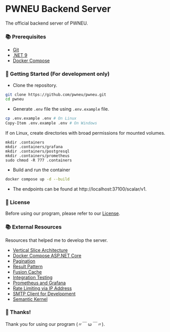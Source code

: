 # PWNEU Backend Server

The official backend server of PWNEU.

### 📚 Prerequisites

- [Git](https://git-scm.com)
- [.NET 9](https://dotnet.microsoft.com/download)
- [Docker Compose](https://www.docker.com)

### 🚀 Getting Started (For development only)

- Clone the repository.

```sh
git clone https://github.com/pwneu/pwneu.git
cd pwneu
```

- Generate `.env` file the using `.env.example` file.

```sh
cp .env.example .env # On Linux
Copy-Item .env.example .env # On Windows
```

If on Linux, create directories with broad permissions for mounted volumes.

```
mkdir .containers
mkdir .containers/grafana
mkdir .containers/postgresql
mkdir .containers/prometheus
sudo chmod -R 777 .containers
```

- Build and run the container

```sh
docker compose up -d --build
```

- The endpoints can be found at http://localhost:37100/scalar/v1.

### 📜 License

Before using our program, please refer to our [License](https://github.com/pwneu/pwneu/blob/main/LICENSE).

### 📚 External Resources

Resources that helped me to develop the server.

- [Vertical Slice Architecture](https://www.youtube.com/watch?v=msjnfdeDCmo)
- [Docker Compose ASP.NET Core](https://www.youtube.com/watch?v=WQFx2m5Ub9M)
- [Pagination](https://www.youtube.com/watch?v=X8zRvXbirMU)
- [Result Pattern](https://www.youtube.com/watch?v=WCCkEe_Hy2Y)
- [Fusion Cache](https://www.youtube.com/watch?v=wGKSNqxN4KE)
- [Integration Testing](https://www.youtube.com/watch?v=tj5ZCtvgXKY)
- [Prometheus and Grafana](https://www.youtube.com/watch?v=ePYQEl_ZxCs)
- [Rate Limiting via IP Address](https://www.youtube.com/watch?v=PIfGHbvuAtM)
- [SMTP Client for Development](https://www.youtube.com/watch?v=KtCjH-1iCIk)
- [Semantic Kernel](https://www.youtube.com/watch?v=f_hqGlt_2E8)

### 🙏 Thanks!

Thank you for using our program (〃￣ ω ￣〃).
